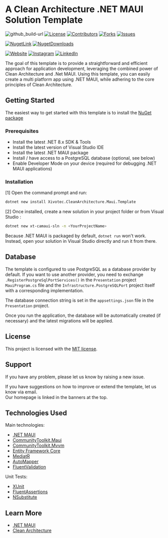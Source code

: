 <!-- Project Shields & URLs -->
[github_build-shield]: https://img.shields.io/badge/
[github_build-url]: https://img.shields.io/github/actions/workflow/status/XivotecGmbH/CleanArchitecture.Maui/.github%2Fworkflows%2Fbuild.yml
[license-shield]: https://img.shields.io/github/license/XivotecGmbH/CleanArchitecture.Maui
[license-url]: https://github.com/XivotecGmbH/CleanArchitecture.Maui/blob/master/LICENSE
[contributors-shield]: https://img.shields.io/github/contributors/XivotecGmbH/CleanArchitecture.Maui.svg
[contributors-url]: https://github.com/XivotecGmbH/CleanArchitecture.Maui/graphs/contributors
[forks-shield]: https://img.shields.io/github/forks/XivotecGmbH/CleanArchitecture.Maui
[forks-url]: https://github.com/XivotecGmbH/CleanArchitecture.Maui/network/members
[issues-shield]: https://img.shields.io/github/issues/XivotecGmbH/CleanArchitecture.Maui
[issues-url]: https://github.com/XivotecGmbH/CleanArchitecture.Maui/issues

[nuget-shield]: https://img.shields.io/nuget/v/Xivotec.CleanArchitecture.Maui.Template?label=NuGet
[nuget-url]: https://www.nuget.org/packages/Xivotec.CleanArchitecture.Maui.Template
[nuget-d-shield]: https://img.shields.io/nuget/dt/Xivotec.CleanArchitecture.Maui.Template?label=Downloads
[nuget-d-url]: https://www.nuget.org/packages/Xivotec.CleanArchitecture.Maui.Template

[website-shield]: https://img.shields.io/badge/Xivotec-blue
[website-url]: https://xivotec.com/
[instagram-shield]: https://img.shields.io/badge/Xivotec-blue?logo=instagram&logoColor=white
[instagram-url]: https://www.instagram.com/xivotec
[linkedin-shield]: https://img.shields.io/badge/Xivotec-blue?logo=linkedin&logoColor=white
[linkedin-url]: https://de.linkedin.com/company/xivotec

# A Clean Architecture .NET MAUI Solution Template
![github_build-url]
[![License][license-shield]][license-url]
[![Contributors][contributors-shield]][contributors-url]
[![Forks][forks-shield]][forks-url]
[![Issues][issues-shield]][issues-url]

[![NugetLink][nuget-shield]][nuget-url]
[![NugetDownloads][nuget-d-shield]][nuget-d-url]

[![Website][website-shield]][website-url]
[![Instagram][instagram-shield]][instagram-url]
[![LinkedIn][linkedin-shield]][linkedin-url]

The goal of this template is to provide a straightforward and efficient approach for application development, leveraging the combined power of Clean Architecture and .Net MAUI.
Using this template, you can easily create a multi platform app using .NET MAUI, while adhering to the core principles of Clean Architecture.

## Getting Started
The easiest way to get started with this template is to install the [NuGet package][nuget-d-url]

### Prerequisites
- Install the latest .NET 8.x SDK & Tools
- Install the latest version of Visual Studio IDE
- Install the latest .NET MAUI package
- Install / have access to a PostgreSQL database (optional, see below)
- Enable Developer Mode on your device (required for debugging .NET MAUI applications)

### Installation
[1] Open the command prompt and run:

```bash
dotnet new install Xivotec.CleanArchitecture.Maui.Template
```

[2] Once installed, create a new solution in your project folder or from Visual Studio :

```bash
dotnet new xt-camaui-sln -n <YourProjectName>
```

Because .NET MAUI is packaged by default, `dotnet run` won't work.  
Instead, open your solution in Visual Studio directly and run it from there.

## Database

The template is configured to use PostgreSQL as a database provider by default. If you want to use another provider, you need to exchange `.RegisterPostgreSqlPortServices()`
in the `Presentation` project `MauiProgram.cs` file and the `Infrastructure.PostgreSQLPort` project itself with a corresponding implementation.

The database connection string is set in the `appsettings.json` file in the `Presentation` project.

Once you run the application, the database will be automatically created (if necessary) and the latest migrations will be applied.

## License

This project is licensed with the [MIT license](LICENSE).

## Support

If you have any problem, please let us know by raising a new issue.

If you have suggestions on how to improve or extend the template, let us know via email.  
Our homepage is linked in the banners at the top.

## Technologies Used

Main technologies:
* [.NET MAUI](https://learn.microsoft.com/en-us/dotnet/maui/)
* [CommunityToolkit.Maui](https://github.com/CommunityToolkit/Maui)
* [CommunityToolkit.Mvvm](https://learn.microsoft.com/de-de/dotnet/communitytoolkit/mvvm/)
* [Entity Framework Core](https://docs.microsoft.com/en-us/ef/core/)
* [MediatR](https://github.com/jbogard/MediatR)
* [AutoMapper](https://automapper.org/)
* [FluentValidation](https://fluentvalidation.net/)

Unit Tests:  
* [XUnit](https://xunit.net/)
* [FluentAssertions](https://fluentassertions.com/)
* [NSubstitute](https://nsubstitute.github.io/)

## Learn More

* [.NET MAUI](https://learn.microsoft.com/en-us/dotnet/maui/)
* [Clean Architecture](https://blog.cleancoder.com/uncle-bob/2012/08/13/the-clean-architecture.html)